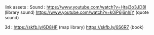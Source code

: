 link assets :
Sound :
https://www.youtube.com/watch?v=Htaj3o3JD8I (library sound)
https://www.youtube.com/watch?v=k0iP6j6nhjY (quote sound)

3d :
https://skfb.ly/6D8HF (map library)
https://skfb.ly/6S6R7 (book)